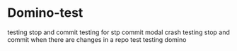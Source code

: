 # Domino-test

testing stop and commit
testing for stp commit modal crash
testing stop and commit when there are changes in a repo
test
testing domino
